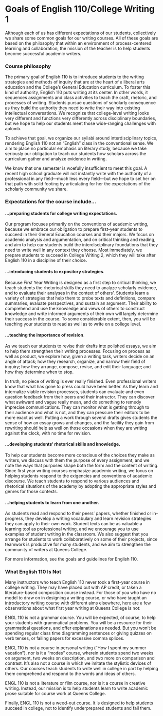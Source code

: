 # Goals of English 110/College Writing 1

Although each of us has different expectations of our students, collectively we share some common goals for our writing courses.  All of these goals are based on the philosophy that within an environment of process-centered learning and collaboration, the mission of the teacher is to help students become successful academic writers.

### Course philosophy

The primary goal of English 110 is to introduce students to the writing strategies and methods of inquiry that are at the heart of a liberal arts education and the College’s General Education curriculum. To foster this kind of authority, English 110 puts writing at its center. In other words, it sequences assignments and class activities to teach the craft, rhetoric, and processes of writing. Students pursue questions of scholarly consequence as they build the authority they need to write their way into existing intellectual conversations. We recognize that college-level writing looks very different and functions very differently across disciplinary boundaries, but we hope to help our students meet those wide-ranging challenges with aplomb.  

To achieve that goal, we organize our syllabi around interdisciplinary topics, rendering English 110 not an “English” class in the conventional sense.  We aim to place no particular emphasis on literary study, because we take seriously our obligation to teach our students how scholars across the curriculum gather and analyze evidence in writing.  

We know that one semester is woefully insufficient to meet this goal.   A recent high school graduate will not instantly write with the authority of a professional in any field—much less every field—but we hope to set her on that path with solid footing by articulating for her the expectations of the scholarly community we share.

### Expectations for the course include...

#### ...preparing students for college writing expectations.  

Our program focuses primarily on the conventions of academic writing, because we embrace our obligation to prepare first-year students to succeed in their General Education courses and their majors.  We focus on academic analysis and argumentation, and on critical thinking and reading, and aim to help our students build the interdisciplinary foundations that they need to write well in any context they choose.  Most immediately, we prepare students to succeed in College Writing 2, which they will take after English 110 in a discipline of their choice.

#### ...introducing students to expository strategies.

Because First Year Writing is designed as a first step to critical thinking, we teach students the rhetorical skills they need to analyze scholarly evidence, and to evaluate their analyses in the context of others’.  Students learn a variety of strategies that help them to probe texts and definitions, compare summaries, evaluate perspectives, and sustain an argument.  Their ability to comprehend and use the knowledge and views of others to construct knowledge and write informed arguments of their own will largely determine their success in the course.  To some considerable extent, then, you will be teaching your students to read as well as to write on a college level.

#### ...teaching the importance of revision.  

As we teach our students to revise their drafts into polished essays, we aim to help them strengthen their writing processes. Focusing on process as well as product, we explore how, given a writing task, writers decide on an angle of attack; how they research, organize, and narrow their field of inquiry; how they arrange, compose, revise, and edit their language; and how they determine when to stop.

In truth, no piece of writing is ever really finished.  Even professional writers know that what has gone to press could have been better.  As they learn and internalize viable revision processes, students can evaluate and even question feedback from their peers and their instructor.  They can discover what awkward and vague really mean, and do something to remedy imprecise communications.  They can monitor what is getting through to their audience and what is not, and they can pressure their editors to be more exact as well.  Putting a work through several drafts gives students the sense of how an essay grows and changes, and the facility they gain from rewriting should help as well on those occasions when they are writing against the clock, with no time for revision.

#### ...developing students’ rhetorical skills and knowledge.

To help our students become more conscious of the choices they make as writers, we discuss with them the purpose of every assignment, and we note the ways that purposes shape both the form and the content of writing.  Since first year writing courses emphasize academic writing, we focus on helping students respond to the exigencies and conventions of academic discourse.  We teach students to respond to various audiences and rhetorical situations of the academy by adopting the appropriate styles and genres for those contexts.   

#### ...helping students to learn from one another.

As students read and respond to their peers’ papers, whether finished or in-progress, they develop a writing vocabulary and learn revision strategies they can apply to their own work.  Student texts can be as valuable a learning tool as professional writing, and we encourage you to use examples of student writing in the classroom.  We also suggest that you arrange for students to work collaboratively on some of their projects, since teamwork is productive for many students, and we aim to strengthen the community of writers at Queens College.

For more information, see the goals and guidelines for English 110.

### What English 110 Is Not

Many instructors who teach English 110 never took a first-year course in college writing.  They may have placed out with AP credit, or taken a literature-based composition course instead.  For those of you who have no model to draw on in designing a writing course, or who have taught an introductory writing course with different aims elsewhere, here are a few observations about what first year writing at Queens College is not:

ENGL 110 is not a grammar course.  You will be expected, of course, to help your students with grammatical problems.  You will be a resource for their grammatical questions, and offer explanations as needed.  But you won’t be spending regular class time diagramming sentences or giving quizzes on verb tenses, or failing papers for excessive comma splices.

ENGL 110 is not a course in personal writing (“How I spent my summer vacation”), nor is it a “modes” course, wherein students spend two weeks on argument, two weeks on description, and two more on comparison and contrast.  It’s also not a course in which we imitate the stylistic devices of others.  Our courses teach students to write well in college in part by helping them comprehend and respond to the words and ideas of others.

ENGL 110 is not a literature or film course, nor is it a course in creative writing.  Instead, our mission is to help students learn to write academic prose suitable for course work at Queens College.

Finally, ENGL 110 is not a weed-out course.  It is designed to help students succeed in college, not to identify underprepared students and fail them.

